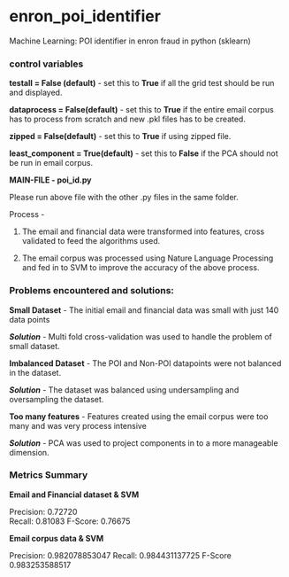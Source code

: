 # enron_poi_identifier
Machine Learning: POI identifier in enron fraud in python (sklearn)


### control variables

**testall = False (default)** - set this to **True** if all the grid test should be run 
                            and displayed. 
                            

**dataprocess = False(default)** - set this to **True** if the entire email corpus has to 
                               process from scratch and new .pkl files has to be created.
                               

**zipped = False(default)** - set this to **True** if using zipped file. 

**least_component = True(default)** - set this to **False** if the PCA should not be run in 
                                  email corpus.
                                  

**MAIN-FILE - poi_id.py**

Please run above file with the other .py files in the same folder. 

Process - 

1. The email and financial data were transformed into features, cross validated to feed the algorithms used.

2. The email corpus was processed using Nature Language Processing and fed in to SVM to improve the accuracy of the above process.

### Problems encountered and solutions:

**Small Dataset** - The initial email and financial data was small with just 140 data points

***Solution*** - Multi fold cross-validation was used to handle the problem of small dataset.

**Imbalanced Dataset** - The POI and Non-POI datapoints were not balanced in the dataset.

***Solution*** - The dataset was balanced using undersampling and oversampling the dataset.

**Too many features** - Features created using the email corpus were too many and was very process intensive

***Solution*** - PCA was used to project components in to a more manageable dimension.

### Metrics Summary

**Email and Financial dataset & SVM**

Precision: 0.72720	
Recall: 0.81083	
F-Score: 0.76675	

**Email corpus data & SVM**

Precision: 0.982078853047
Recall: 0.984431137725
F-Score 0.983253588517

